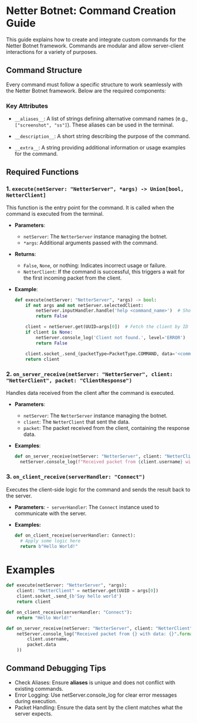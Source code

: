 # Netter Botnet: Command Creation Guide

This guide explains how to create and integrate custom commands for the Netter Botnet framework. Commands are modular and allow server-client interactions for a variety of purposes.

## Command Structure

Every command must follow a specific structure to work seamlessly with the Netter Botnet framework. Below are the required components:

### Key Attributes

- `__aliases__`:
  A list of strings defining alternative command names (e.g., `["screenshot", "ss"]`).
  These aliases can be used in the terminal.

- `__description__`:
  A short string describing the purpose of the command.

- `__extra__`:
  A string providing additional information or usage examples for the command.

## Required Functions

### 1. `execute(netServer: "NetterServer", *args) -> Union[bool, NetterClient]`

This function is the entry point for the command. It is called when the command is executed from the terminal.

- **Parameters**:
  - `netServer`: The `NetterServer` instance managing the botnet.
  - `*args`: Additional arguments passed with the command.

- **Returns**:
  - `False`, `None`, or nothing: Indicates incorrect usage or failure.
  - `NetterClient`: If the command is successful, this triggers a wait for the first incoming packet from the client.

- **Example**:
  ```python
  def execute(netServer: "NetterServer", *args) -> bool:
      if not args and not netServer.selectedClient:
          netServer.inputHandler.handle('help <command_name>')  # Show usage info
          return False

      client = netServer.get(UUID=args[0])  # Fetch the client by ID
      if client is None:
          netServer.console_log('Client not found.', level='ERROR')
          return False

      client.socket_.send_(packetType=PacketType.COMMAND, data='<command_data>')
      return client
    ```

### 2. `on_server_receive(netServer: "NetterServer", client: "NetterClient", packet: "ClientResponse")`

Handles data received from the client after the command is executed.

- **Parameters**:
  - `netServer`: The `NetterServer` instance managing the botnet.
  - `client`: The `NetterClient` that sent the data.
  - `packet`: The packet received from the client, containing the response data.

- **Examples**:
  ```python
  def on_server_receive(netServer: "NetterServer", client: "NetterClient", packet: "ClientResponse"):
    netServer.console_log(f"Received packet from {client.username} with data: {packet.data}")
  ```

### 3. `on_client_receive(serverHandler: "Connect")`

Executes the client-side logic for the command and sends the result back to the server.

- **Parameters**:
  -` serverHandler`: The `Connect` instance used to communicate with the server.

- **Examples:**
  ```python
  def on_client_receive(serverHandler: Connect):
    # Apply some logic here
    return b"Hello World!"
  ```

# Examples

```python
def execute(netServer: "NetterServer", *args):
    client: "NetterClient" = netServer.get(UUID = args[0])
    client.socket_.send_(b'Say hello world')
    return client

def on_client_receive(serverHandler: "Connect"):
    return "Hello World!"

def on_server_receive(netServer: "NetterServer", client: "NetterClient", packet: "ClientResponse"):
    netServer.console_log("Received packet from {} with data: {}".format(
        client.username,
        packet.data
    ))
```

## Command Debugging Tips

- Check Aliases: Ensure __aliases__ is unique and does not conflict with existing commands.
- Error Logging: Use netServer.console_log for clear error messages during execution.
- Packet Handling: Ensure the data sent by the client matches what the server expects.
